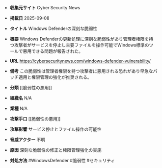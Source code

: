 - **収集元サイト**
Cyber Security News

- **掲載日**
2025-09-08

- **タイトル**
Windows Defenderの深刻な脆弱性

- **概要**
Windows Defenderの更新処理に深刻な脆弱性があり管理者権限を持つ攻撃者がサービスを停止し主要ファイルを操作可能でWindows標準のツールで悪用できる問題が報告された。

- **URL**
https://cybersecuritynews.com/windows-defender-vulnerability/

- **備考**
この脆弱性は管理者権限を持つ攻撃者に悪用される恐れがあり早急なパッチ適用と権限管理の強化が推奨される。

- **分類**
[[脆弱性の悪用]]

- **組織名**
N/A

- **業種**
N/A

- **攻撃手口**
[[脆弱性の悪用]]

- **攻撃影響**
サービス停止とファイル操作の可能性

- **脅威アクター**
不明

- **原因**
深刻な脆弱性の修正と権限管理強化の実施

- **対処方法**
#WindowsDefender #脆弱性 #セキュリティ

